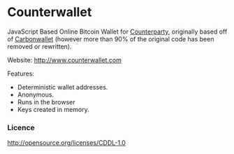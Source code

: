 Counterwallet
================

JavaScript Based Online Bitcoin Wallet for [Counterparty](http://www.counterparty.co), originally based off of [Carbonwallet](http://www.carbonwallet.com) (however more than 90% of the original code has been removed or rewritten).

Website: http://www.counterwallet.com

Features:

- Deterministic wallet addresses.
- Anonymous.
- Runs in the browser
- Keys created in memory.


### Licence

http://opensource.org/licenses/CDDL-1.0
